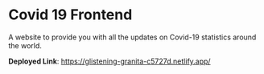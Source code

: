 # Covid 19 Frontend

A website to provide you with all the updates on Covid-19 statistics around the world.

**Deployed Link**: <https://glistening-granita-c5727d.netlify.app/>

